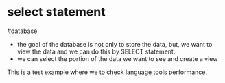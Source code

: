 # select statement
#database 
- the goal of the database is not only to store the data, but, we want to view the data and we can do this by SELECT statement.
- we can select the portion of the data we want to see and create a view 

This is a test example where we to check language tools performance. 